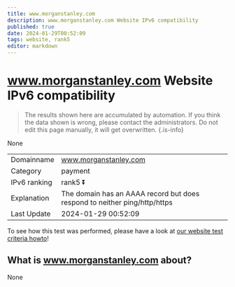 ```yaml
---
title: www.morganstanley.com
description: www.morganstanley.com Website IPv6 compatibility
published: true
date: 2024-01-29T00:52:09
tags: website, rank5
editor: markdown
---
```


# www.morganstanley.com Website IPv6 compatibility

> The results shown here are accumulated by automation. If you think the data shown is wrong, please contact the administrators. 
> Do not edit this page manually, it will get overwritten.
{.is-info}

None


|   |   |
| - | - |
| Domainname | www.morganstanley.com
| Category | payment |
| IPv6 ranking | rank5 :arrow_double_down: |
| Explanation | The domain has an AAAA record but does respond to neither ping/http/https |
| Last Update | 2024-01-29 00:52:09 |

To see how this test was performed, please have a look at [our website test criteria howto](/howto/testcriteria/website)!


## What is www.morganstanley.com about?
None
